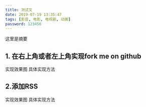 ```yaml
---
title: 测试文
date: 2019-07-19 13:35:47
tags: [影音, 电影, 电视剧, 动画]
password: 123456
---
```


这里是摘要
<!-- more -->

## 1. 在右上角或者左上角实现fork me on github

实现效果图
具体实现方法

## 2.添加RSS

实现效果图
具体实现方法